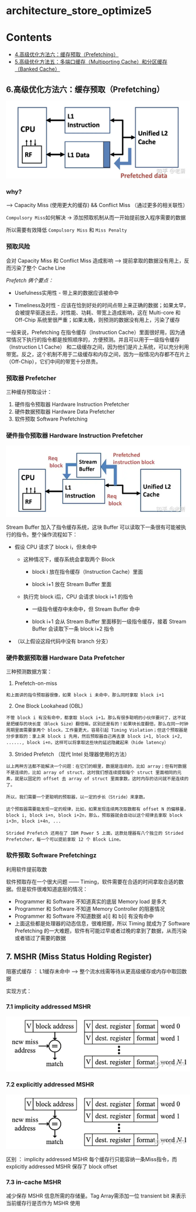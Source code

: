 # architecture_store_optimize5

# Contents
- [4.高级优化方法六：缓存预取（Prefetching）](#heading-one)
- [5.高级优化方法五：多端口缓存（Multiporting Cache）和分区缓存（Banked Cache）](#heading-two)


## 6.高级优化方法六：缓存预取（Prefetching）

![image](../pic/42.png)

### why?

--> Capacity Miss (使用更大的缓存) && Conflict Miss （通过更多的相关联性）

`Compulsory Miss`如何解决 -> 添加预取机制从而一开始提前放入程序需要的数据

所以需要有效降低 `Compulsory Miss` 和 `Miss Penalty`

### 预取风险

会对 Capacity Miss 和 Conflict Miss 造成影响 --> 提前拿取的数据没有用上，反而污染了整个 Cache Line

*Prefetch 俩个要点：*

* Usefulness实用性 - 带上来的数据应该被命中

* Timeliness及时性 - 应该在恰到好处的时间点带上来正确的数据；如果太早，会被提早驱逐出去，对性能、功耗、带宽上造成影响，这在 Multi-core 和 Off-Chip 系统里很严重；如果太晚，则预测的数据没有用上，污染了缓存

一般来说，Prefetching 在指令缓存（Instruction Cache）里面很好用，因为通常情况下执行的指令都是按照顺序的，方便预测。并且可以用于一级指令缓存（Instruction L1 Cache） 和二级缓存之间，因为他们是片上系统，可以充分利用带宽。反之，这个机制不用于二级缓存和内存之间，因为一般情况内存都不在片上（Off-Chip），它们中间的带宽十分昂贵。

### 预取器 Prefetcher

三种缓存预取设计：

 1. 硬件指令预取器 Hardware Instruction Prefetcher
 2. 硬件数据预取器 Hardware Data Prefetcher
 3. 软件预取 Software Prefetching

### 硬件指令预取器 Hardware Instruction Prefetcher

![image](../pic/44.png)


Stream Buffer 加入了指令缓存系统，这块 Buffer 可以读取下一条很有可能被执行的指令。整个操作流程如下：

* 假设 CPU 请求了 block i，但未命中

    * 这种情况下，缓存系统会拿取两个 Block

        * block i 放在指令缓存（Instruction Cache）里面

        * block i+1 放在 Stream Buffer 里面

    * 执行完 block i后，CPU 会请求 block i+1 的指令
        * 一级指令缓存中未命中，但 Stream Buffer 命中

        * block i+1 会从 Stream Buffer 里面移到一级指令缓存，接着 Stream Buffer 会读取下一条 block i+2 指令

* （以上假设这段代码中没有 branch 分支）

### 硬件数据预取器 Hardware Data Prefetcher

 三种预测数据方案：

  1. Prefetch-on-miss

 ```
 和上面讲的指令预取器很像，如果 block i 未命中，那么同时拿取 block i+1
 ```

  2. One Block Lookahead (OBL)

```
不管 block i 有没有命中，都拿取 block i+1。那么有很多聪明的小伙伴要问了，这不就是把缓存的块长度（Block Size）翻倍嘛。区别还是有的！如果块长度翻倍，那么在同一时钟周期里面需要拿两个 block，工作量更大，容易引起 Timing Violation；但这个预取器是分步拿取的：拿上来 block i 先用，然后预取器自己再去拿 block i+1, block i+2, ......, block i+n，这样可以将拿取这些块的延迟隐藏起来（hide latency）
```

  3. Strided Prefetch （现代 Intel 处理器使用的方法）

```
以上两种方法都不能解决一个问题：在它们的眼里，数据是连续的，比如 array；但有时数据不是连续的，比如 array of struct，这时我们想连续提取每个 struct 里面相同的元素，就是以固定的 offset 去 array of struct 里面拿数，这时内存的访问就不是连续的了。

所以，我们需要一个更聪明的预取器，以一定的步长（Stride）来拿数。

这个预取器需要能发现一定的规律，比如，如果发现连续两次取数都有 offset N 的偏移量，block i, block i+n, block i+2n，那么，预取器就会自动以这个规律去拿取 block i+3n, block i+4n, ...

Strided Prefetch 还用在了 IBM Power 5 上面，这款处理器有八个独立的 Strided Prefetcher，每一个可以提前拿取 12 个 Block Line。
```

 ### 软件预取 Software Prefetchingz

 利用软件提前取数

 软件预取存在一个很大问题 —— Timing，软件需要在合适的时间拿取合适的数据。但是软件很难知道底层的情况：

 * Programmer 和 Software 不知道真实的底层 Memory load 是多大
 * Programmer 和 Software 不知道 Memory Controller 的阻塞情况
 * Programmer 和 Software 不知道数据 a[i] 和 b[i] 有没有命中
 * 上面这些都是处理器的动态信息，很难把握，所以 Timing 就成为了 Software Prefetching 的一大难题，软件有可能过早或者过晚的拿到了数据，从而污染或者错过了需要的数据

## 7. MSHR (Miss Status Holding Register)

阻塞式缓存 ： L1缓存未命中 --> 整个流水线需等待从更高级缓存或内存中取回数据

实现方式：

### 7.1 implicity addressed MSHR

![image](../pic/47.png)


### 7.2 explicitly addressed MSHR

![image](../pic/47.png)

区别 ： implicity addressed MSHR 每个缓存行只能容纳一条Miss指令，而explicitly addressed MSHR 保存了 block offset

### 7.3 in-cache MSHR

减少保存 MSHR 信息所需的存储量。Tag Array需添加一位 transient bit 来表示当前缓存行是否作为 MSHR 使用